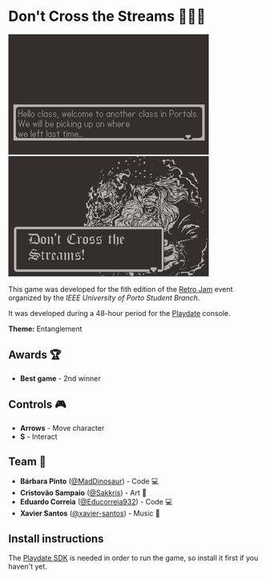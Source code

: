 # Don't Cross the Streams 🧙‍♂️🌀

![](images/intro.gif)
![](images/gameplay.gif)


This game was developed for the fith edition of the [Retro Jam](https://itch.io/jam/retro-jam-2022/entries) event organized by the *IEEE University of Porto Student Branch*.

It was developed during a 48-hour period for the [Playdate](https://play.date/) console.

**Theme:** Entanglement

## Awards 🏆

- **Best game** - 2nd winner

## Controls 🎮

- **Arrows** - Move character
- **S** - Interact

## Team 👥

- **Bárbara Pinto** ([@MadDinosaur](https://github.com/MadDinosaur)) - Code 💻
- **Cristovão Sampaio** ([@Sakkris](https://github.com/Sakkris)) - Art 🎨
- **Eduardo Correia** ([@Educorreia932](https://github.com/Educorreia932)) - Code 💻
- **Xavier Santos** ([@xavier-santos](https://github.com/xavier-santos)) - Music 🎹

## Install instructions

The [Playdate SDK](https://play.date/dev/) is needed in order to run the game, so install it first if you haven't yet.
